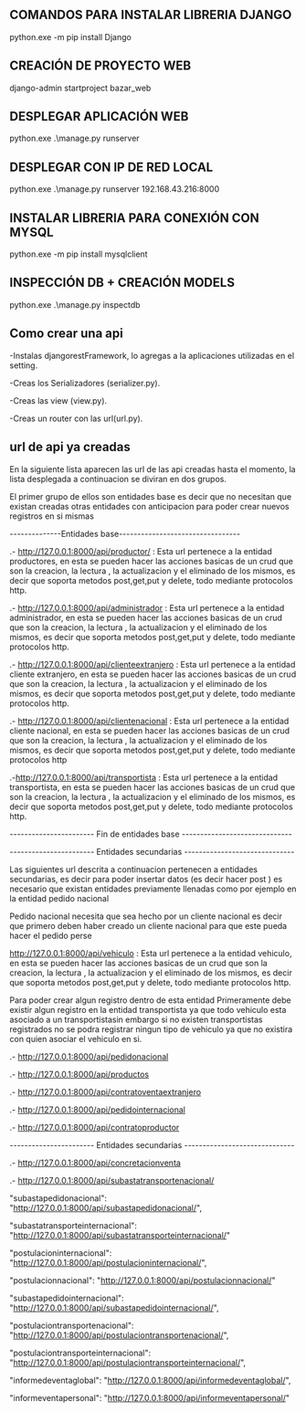 ## COMANDOS PARA INSTALAR LIBRERIA DJANGO
python.exe -m pip install Django

## CREACIÓN DE PROYECTO WEB
django-admin startproject bazar_web

## DESPLEGAR APLICACIÓN WEB
python.exe .\manage.py runserver

## DESPLEGAR CON IP DE RED LOCAL
python.exe .\manage.py runserver  192.168.43.216:8000

## INSTALAR LIBRERIA PARA CONEXIÓN CON MYSQL
python.exe -m pip install mysqlclient

## INSPECCIÓN DB + CREACIÓN MODELS
python.exe .\manage.py inspectdb

## Como crear una api
-Instalas djangorestFramework, lo agregas a la aplicaciones utilizadas en el setting.

-Creas los Serializadores (serializer.py).

-Creas las view (view.py).

-Creas un router con las url(url.py).

## url de api ya creadas 

En la siguiente lista aparecen las url de las api creadas hasta el momento, la lista desplegada a continuacion  se diviran en dos grupos.

El primer grupo de ellos son entidades base es decir que no necesitan que existan creadas otras entidades con anticipacion para poder crear nuevos registros en si mismas 

--------------Entidades base---------------------------------

.- http://127.0.0.1:8000/api/productor/ : Esta url pertenece a la entidad productores, en esta se pueden
hacer las acciones basicas de un crud que son la creacion, la lectura , la actualizacion y el eliminado de los mismos, es decir que soporta metodos post,get,put y delete, todo mediante protocolos http.
   
.- http://127.0.0.1:8000/api/administrador : Esta url pertenece a la entidad administrador, en esta se pueden
hacer las acciones basicas de un crud que son la creacion, la lectura , la actualizacion y el eliminado de los mismos, es decir que soporta metodos post,get,put y delete, todo mediante protocolos http.
   
.- http://127.0.0.1:8000/api/clienteextranjero : Esta url pertenece a la entidad cliente extranjero, en esta se pueden hacer las acciones basicas de un crud que son la creacion, la lectura , la actualizacion y el eliminado de los mismos, es decir que soporta metodos post,get,put y delete, todo mediante protocolos http.
   
.- http://127.0.0.1:8000/api/clientenacional : Esta url pertenece a la entidad cliente nacional, en esta se pueden hacer las acciones basicas de un crud que son la creacion, la lectura , la actualizacion y el eliminado de los mismos, es decir que soporta metodos post,get,put y delete, todo mediante protocolos http

.-http://127.0.0.1:8000/api/transportista : Esta url pertenece a la entidad transportista, en esta se pueden hacer las acciones basicas de un crud que son la creacion, la lectura , la actualizacion y el eliminado de los mismos, es decir que soporta metodos post,get,put y delete, todo mediante protocolos http.

----------------------- Fin de entidades base ------------------------------


----------------------- Entidades secundarias ------------------------------

Las siguientes url descrita a continuacion  pertenecen a entidades secundarias, es decir para poder insertar datos (es decir hacer post ) es necesario que existan entidades previamente llenadas  como por ejemplo en la entidad pedido nacional 

Pedido nacional necesita que sea hecho por un cliente nacional  es decir que  primero deben haber creado un cliente nacional para que este pueda hacer el pedido perse

http://127.0.0.1:8000/api/vehiculo : Esta url pertenece a la entidad vehiculo, en esta se pueden hacer las acciones basicas de un crud que son la creacion, la lectura , la actualizacion y el eliminado de los mismos, es decir que soporta metodos post,get,put y delete, todo mediante protocolos http.

Para poder crear algun registro dentro de esta entidad Primeramente debe existir algun registro en la entidad transportista ya que  todo vehiculo esta asociado a un transportistasin embargo si no existen transportistas registrados no se podra registrar ningun tipo de vehiculo ya que no existira con quien asociar  el vehiculo en si.

.- http://127.0.0.1:8000/api/pedidonacional

.- http://127.0.0.1:8000/api/productos

.- http://127.0.0.1:8000/api/contratoventaextranjero

.- http://127.0.0.1:8000/api/pedidointernacional

.- http://127.0.0.1:8000/api/contratoproductor

----------------------- Entidades secundarias ------------------------------

.- http://127.0.0.1:8000/api/concretacionventa

.- http://127.0.0.1:8000/api/subastatransportenacional/


"subastapedidonacional": "http://127.0.0.1:8000/api/subastapedidonacional/",

"subastatransporteinternacional": "http://127.0.0.1:8000/api/subastatransporteinternacional/"

"postulacioninternacional": "http://127.0.0.1:8000/api/postulacioninternacional/",

"postulacionnacional": "http://127.0.0.1:8000/api/postulacionnacional/"

"subastapedidointernacional": "http://127.0.0.1:8000/api/subastapedidointernacional/",

"postulaciontransportenacional": "http://127.0.0.1:8000/api/postulaciontransportenacional/",

"postulaciontransporteinternacional": "http://127.0.0.1:8000/api/postulaciontransporteinternacional/",

"informedeventaglobal": "http://127.0.0.1:8000/api/informedeventaglobal/",

"informeventapersonal": "http://127.0.0.1:8000/api/informeventapersonal/"